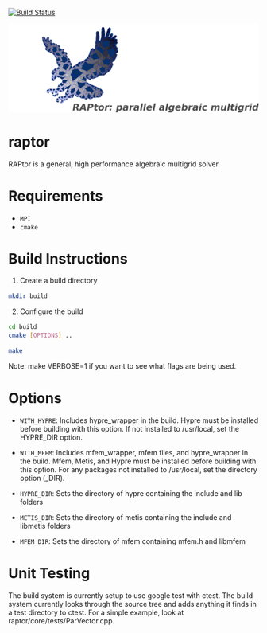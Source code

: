 [![Build Status](https://travis-ci.org/lukeolson/raptor.svg?branch=master)](https://travis-ci.org/lukeolson/raptor)

![](docs/logo/raptor-logo.png)

# raptor

RAPtor is a general, high performance algebraic multigrid solver.

# Requirements

- `MPI`
- `cmake`


# Build Instructions

1. Create a build directory
```bash
mkdir build
```
2. Configure the build

```bash
cd build
cmake [OPTIONS] ..
```

```bash
make
```
Note: make VERBOSE=1 if you want to see what flags are being used.

# Options

- `WITH_HYPRE`: 
    Includes hypre_wrapper in the build.  Hypre must be installed before
    building with this option.  If not installed to /usr/local, set the
    HYPRE_DIR option.
    
- `WITH_MFEM`:
    Includes mfem_wrapper, mfem files, and hypre_wrapper in the build. 
    Mfem, Metis, and Hypre must be installed before building with this
    option.  For any packages not installed to /usr/local, set the 
    directory option (<package>_DIR).
    
- `HYPRE_DIR`: 
    Sets the directory of hypre containing the include and lib folders

- `METIS_DIR`:
    Sets the directory of metis containing the include and libmetis folders

- `MFEM_DIR`:
    Sets the directory of mfem containing mfem.h and libmfem

# Unit Testing

The build system is currently setup to use google test with ctest. The build
system currently looks through the source tree and adds anything it finds in a
test directory to ctest. For a simple example, look at
raptor/core/tests/ParVector.cpp.
